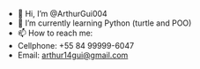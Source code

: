- 👋 Hi, I’m @ArthurGui004
- 🌱 I’m currently learning Python (turtle and POO)
- 📫 How to reach me:
- Cellphone: +55 84 99999-6047
- Email: arthur14gui@gmail.com


<!---
ArthurGui004/ArthurGui004 is a ✨ special ✨ repository because its `README.md` (this file) appears on your GitHub profile.
You can click the Preview link to take a look at your changes.
--->
